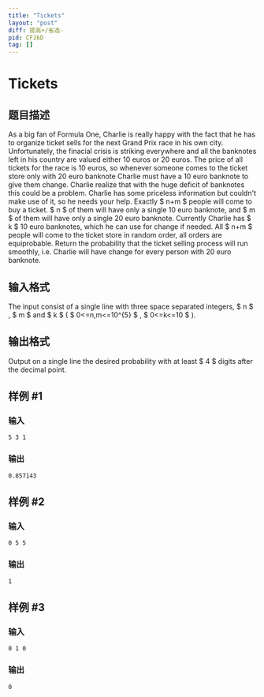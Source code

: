 ```yaml
---
title: "Tickets"
layout: "post"
diff: 提高+/省选-
pid: CF26D
tag: []
---
```


# Tickets

## 题目描述

As a big fan of Formula One, Charlie is really happy with the fact that he has to organize ticket sells for the next Grand Prix race in his own city. Unfortunately, the finacial crisis is striking everywhere and all the banknotes left in his country are valued either 10 euros or 20 euros. The price of all tickets for the race is 10 euros, so whenever someone comes to the ticket store only with 20 euro banknote Charlie must have a 10 euro banknote to give them change. Charlie realize that with the huge deficit of banknotes this could be a problem. Charlie has some priceless information but couldn't make use of it, so he needs your help. Exactly $ n+m $ people will come to buy a ticket. $ n $ of them will have only a single 10 euro banknote, and $ m $ of them will have only a single 20 euro banknote. Currently Charlie has $ k $ 10 euro banknotes, which he can use for change if needed. All $ n+m $ people will come to the ticket store in random order, all orders are equiprobable. Return the probability that the ticket selling process will run smoothly, i.e. Charlie will have change for every person with 20 euro banknote.

## 输入格式

The input consist of a single line with three space separated integers, $ n $ , $ m $ and $ k $ ( $ 0<=n,m<=10^{5} $ , $ 0<=k<=10 $ ).

## 输出格式

Output on a single line the desired probability with at least $ 4 $ digits after the decimal point.

## 样例 #1

### 输入

```
5 3 1

```

### 输出

```
0.857143

```

## 样例 #2

### 输入

```
0 5 5

```

### 输出

```
1

```

## 样例 #3

### 输入

```
0 1 0

```

### 输出

```
0

```

